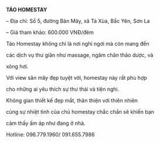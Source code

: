  **TÁO HOMESTAY** 

– Địa chỉ: Số 5, đường Bản Mây, xã Tà Xùa, Bắc Yên, Sơn La

– Giá tham khảo: 600.000 VNĐ/đêm

Táo Homestay không chỉ là nơi nghỉ ngơi mà còn mang đến 

các dịch vụ thư giãn như massage, ngâm chân thảo dược, và 

xông hơi.

Với view săn mây đẹp tuyệt vời, homestay này rất phù hợp 

cho những ai yêu thích sự thư thái và tiện nghi.

Không gian thiết kế đẹp mắt, thân thiện với thiên nhiên 

cùng sự nhiệt tình của chủ homestay chắc chắn sẽ khiến bạn 

cảm thấy ấm áp như đang ở nhà.

Hotline: 096.779.1960/ 091.655.7986

